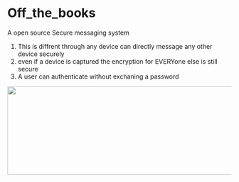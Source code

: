 # Off_the_books
A open source Secure messaging system
1. This is diffrent through any device can directly message any other device securely
2. even if a device is captured the encryption for EVERYone else is still secure
3. A user can authenticate without exchaning a password

<img src="[https://github.com/ThBean/TheLibrarian/blob/master/LibrerainTRF.png](https://github.com/ThBean/Off_the_books/blob/master/WinterStreet.gif)https://github.com/ThBean/Off_the_books/blob/master/WinterStreet.gif](https://github.com/ThBean/Off_the_books/blob/master/WinterStreet.gif)https://github.com/ThBean/Off_the_books/blob/master/WinterStreet.gif" width="600" height="200" />
